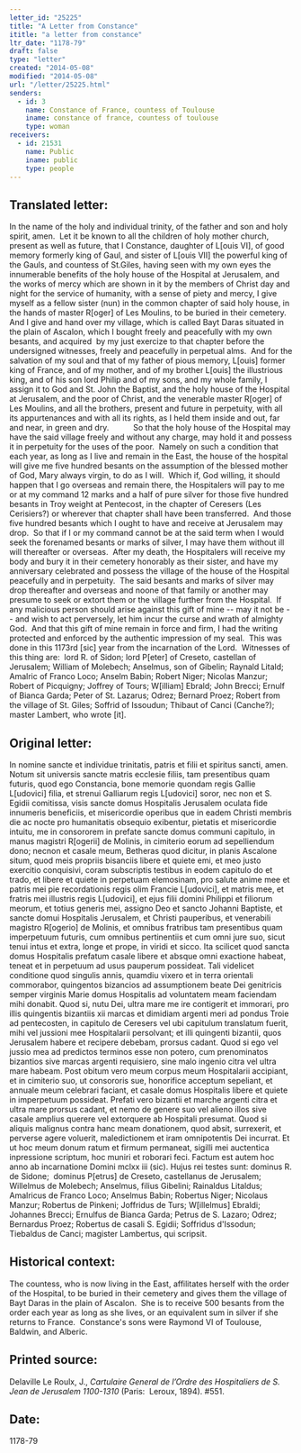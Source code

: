 ```yaml
---
letter_id: "25225"
title: "A Letter from Constance"
ititle: "a letter from constance"
ltr_date: "1178-79"
draft: false
type: "letter"
created: "2014-05-08"
modified: "2014-05-08"
url: "/letter/25225.html"
senders:
  - id: 3
    name: Constance of France, countess of Toulouse
    iname: constance of france, countess of toulouse
    type: woman
receivers:
  - id: 21531
    name: Public
    iname: public
    type: people
---
```

<h2> Translated letter:</h2><p>In the name of the holy and individual trinity, of the father and son and holy spirit, amen. &nbsp;Let it be known to all the children of holy mother church, present as well as future, that I Constance, daughter of L[ouis VI], of good memory formerly king of Gaul, and sister of L[ouis VII] the powerful king of the Gauls, and countess of St.Giles, having seen with my own eyes the innumerable benefits of the holy house of the Hospital at Jerusalem, and the works of mercy which are shown in it by the members of Christ day and night for the service of humanity, with a sense of piety and mercy, I give myself as a fellow sister (nun) in the common chapter of said holy house, in the hands of master R[oger] of Les Moulins, to be buried in their cemetery.&nbsp; And I give and hand over my village, which is called Bayt Daras situated in the plain of Ascalon, which I bought freely and peacefully with my own besants, and acquired &nbsp;by my just exercize to that chapter before the undersigned witnesses, freely and peacefully in perpetual alms.&nbsp; And for the salvation of my soul and that of my father of pious memory, L[ouis] former king of France, and of my mother, and of my brother L[ouis] the illustrious king, and of his son lord Philip and of my sons, and my whole family, I assign it to God and St. John the Baptist, and the holy house of the Hospital at Jerusalem, and the poor of Christ, and the venerable master R[oger] of Les Moulins, and all the brothers, present and future in perpetuity, with all its appurtenances and with all its rights, as I held them inside and out, far and near, in green and dry.&nbsp;&nbsp;&nbsp;&nbsp;&nbsp;&nbsp;&nbsp;&nbsp;&nbsp;&nbsp; So that the holy house of the Hospital may have the said village freely and without any charge, may hold it and possess it in perpetuity for the uses of the poor.&nbsp; Namely on such a condition that each year, as long as I live and remain in the East, the house of the hospital&nbsp; will give me five hundred besants on the assumption of the blessed mother of God, Mary always virgin, to do as I will.&nbsp; Which if, God willing, it should happen that I go overseas and remain there, the Hospitalers will pay to me or at my command 12 marks and a half of pure silver for those five hundred besants in Troy weight at Pentecost, in the chapter of Ceresers (Les Cerisiers?) or wherever that chapter shall have been transferred.&nbsp; And those five hundred besants which I ought to have and receive at Jerusalem may drop.&nbsp; So that if I or my command cannot be at the said term when I would seek the forenamed besants or marks of silver, I may have them without ill will thereafter or overseas.&nbsp; After my death, the Hospitalers will receive my body and bury it in their cemetery honorably as their sister, and have my anniversary celebrated and possess the village of the house of the Hospital peacefully and in perpetuity.&nbsp; The said besants and marks of silver may drop thereafter and overseas and noone of that family or another may presume to seek or extort them or the village further from the Hospital.&nbsp; If any malicious person should arise against this gift of mine -- may it not be -- and wish to act perversely, let him incur the curse and wrath of almighty God. &nbsp;And that this gift of mine remain in force and firm, I had the writing protected and enforced by the authentic impression of my seal.&nbsp; This was done in this 1173rd [sic] year from the incarnation of the Lord.&nbsp; Witnesses of this thing are:&nbsp; lord R. of Sidon; lord P[eter] of Creseto, castellan of Jerusalem; William of Molebech; Anselmus, son of Gibelin; Raynald Litald; Amalric of Franco Loco; Anselm Babin; Robert Niger; Nicolas Manzur; Robert of Picquigny; Joffrey of Tours; W[illiam] Ebrald; John Brecci; Ernulf of Bianca Garda; Peter of St. Lazarus; Odrez; Bernard Proez; Robert from the village of St. Giles; Soffrid of Issoudun; Thibaut of Canci (Canche?); master Lambert, who wrote [it].</p><h2 class="mt-4"> Original letter:</h2><p>In nomine sancte et individue trinitatis, patris et filii et spiritus sancti, amen.&nbsp; Notum sit universis sancte matris ecclesie filiis, tam presentibus quam futuris, quod ego Constancia, bone memorie quondam regis Gallie L[udovici] filia, et strenui Galliarum regis L[udovici] soror, nec non et S. Egidii comitissa, visis sancte domus Hospitalis Jerusalem oculata fide innumeris beneficiis, et misericordie operibus que in eadem Christi membris die ac nocte pro humanitatis obsequio exibentur, pietatis et misericordie intuitu, me in consororem in prefate sancte domus communi capitulo, in manus magistri R[ogerii] de Molinis, in cimiterio eorum ad sepelliendum dono; necnon et casale meum, Betheras quod dicitur, in planis Ascalone situm, quod meis propriis bisanciis libere et quiete emi, et meo justo exercitio conquisivi, coram subscriptis testibus in eodem capitulo do et trado, et libere et quiete in perpetuam elemosinam, pro salute anime mee et patris mei pie recordationis regis olim Francie L[udovici], et matris mee, et fratris mei illustris regis L[udovici], et ejus filii domini Philippi et filiorum meorum, et totius generis mei, assigno Deo et sancto Johanni Baptiste, et sancte domui Hospitalis Jerusalem, et Christi pauperibus, et venerabili magistro R[ogerio] de Molinis, et omnibus fratribus tam presentibus quam imperpetuum futuris, cum omnibus pertinentiis et cum omni jure suo, sicut tenui intus et extra, longe et prope, in viridi et sicco. Ita scilicet quod sancta domus Hospitalis prefatum casale libere et absque omni exactione habeat, teneat et in perpetuum ad usus pauperum possideat. Tali videlicet conditione quod singulis annis, quamdiu vixero et in terra orientali commorabor, quingentos bizancios ad assumptionem beate Dei genitricis semper virginis Marie domus Hospitalis ad voluntatem meam faciendam mihi donabit. Quod si, nutu Dei, ultra mare me ire contigerit et immorari, pro illis quingentis bizantiis xii marcas et dimidiam argenti meri ad pondus Troie ad pentecosten, in capitulo de Ceresers vel ubi capitulum translatum fuerit, mihi vel jussioni mee Hospitalarii persolvant; et illi quingenti bizantii, quos Jerusalem habere et recipere debebam, prorsus cadant. Quod si ego vel jussio mea ad predictos terminos esse non potero, cum prenominatos bizantios sive marcas argenti requisiero, sine malo ingenio citra vel ultra mare habeam. Post obitum vero meum corpus meum Hospitalarii accipiant, et in cimite­rio suo, ut consororis sue, honorifice acceptum sepeliant, et annuale meum celebrari faciant, et casale domus Hospitalis libere et quiete in imperpetuum possideat. Prefati vero bizantii et marche argenti citra et ultra mare prorsus cadant, et nemo de genere suo vel alieno illos sive casale amplius querere vel extorquere ab Hospitali presumat. Quod si aliquis malignus contra hanc meam donationem, quod absit, surrexerit, et perverse agere voluerit, maledictionem et iram omnipotentis Dei incurrat. Et ut hoc meum donum ratum et firmum permaneat, sigilli mei auctentica inpressione scriptum, hoc muniri et roborari feci. Factum est autem hoc anno ab incarnatione Domini mclxx iii (sic). Hujus rei testes sunt: dominus R. de Sidone;&nbsp; dominus P[etrus] de Creseto, castellanus de Jerusalem; Willelmus de Molebech; Anselmus, filius Gibelini; Rainaldus Litaldus; Amalricus de Franco Loco; Anselmus Babin; Robertus Niger; Nicolaus Manzur; Robertus de Pinkeni; Joffridus de Turs; W[illelmus] Ebraldi; Johannes Brecci; Ernulfus de Bianca Garda; Petrus de S. Lazaro; Odrez; Bernardus Proez; Robertus de casali S. Egidii; Soffridus d'Issodun; Tiebaldus de Canci; magister Lambertus, qui scripsit.</p><h2 class="mt-4"> Historical context:</h2><p>The countess, who is now living in the East, affilitates herself with the order of the Hospital, to be buried in their cemetery and gives them the village of Bayt Daras in the plain of Ascalon.&nbsp; She is to receive 500 besants from the order each year as long as she lives, or an equivalent sum in silver if she returns to France. &nbsp;Constance's sons were Raymond VI of Toulouse, Baldwin, and Alberic.</p><h2 class="mt-4"> Printed source:</h2><p>Delaville Le Roulx, J., <i>Cartulaire General de l’Ordre des Hospitaliers de S. Jean de Jerusalem 1100-1310</i> (Paris:&nbsp; Leroux, 1894). #551.</p><h2 class="mt-4"> Date:</h2>1178-79